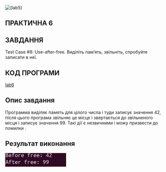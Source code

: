 ![(lab5)](5_3.png)
## ПРАКТИЧНА 6

## ЗАВДАННЯ 

Test Case #8: Use-after-free. Виділіть памʼять, звільніть, спробуйте записати в неї.

## КОД ПРОГРАМИ
[lab6](lab6.c)

## Опис завдання 

Программа виділяє память для цілого числа і туди записує значення 42, після цього програма звільняє це місце і звертається до звільненого місця і записує значення 99. Такі дії є незвичними і можу призвести до помилки .

##  Результат виконання 
 ![(lab6)](6_1.png)

